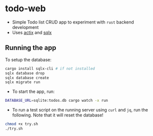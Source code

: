 # todo-web

- Simple Todo list CRUD app to experiment with `rust` backend development
- Uses [actix](https://actix.rs/) and [sqlx](https://github.com/launchbadge/sqlx)

## Running the app

To setup the database:

```bash
cargo install sqlx-cli # if not installed
sqlx database drop
sqlx database create
sqlx migrate run
```

- To start the app, run:

```bash
DATABASE_URL=sqlite:todos.db cargo watch -x run
```

- To run a test script on the running server using `curl` and `jq`, run the following. Note that it will reset the database!

```bash
chmod +x try.sh
./try.sh
```
